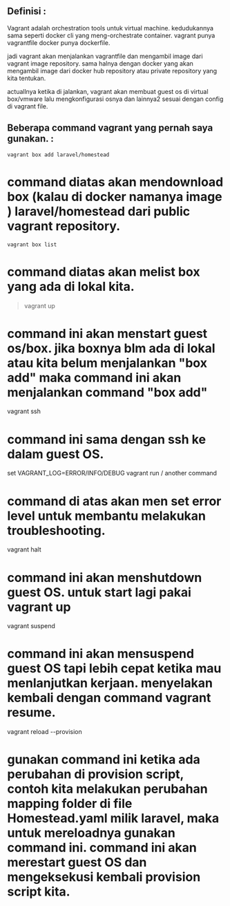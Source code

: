 Definisi : 
--------------------------------------------

Vagrant adalah orchestration tools untuk virtual machine. kedudukannya sama seperti docker cli yang meng-orchestrate container. vagrant punya vagrantfile docker punya dockerfile.

jadi vagrant akan menjalankan vagrantfile dan mengambil image dari vagrant image repository. sama halnya dengan docker yang akan mengambil image dari docker hub repository atau private repository yang kita tentukan.

actuallnya ketika di jalankan, vagrant akan membuat guest os di virtual box/vmware lalu mengkonfigurasi osnya dan lainnya2 sesuai dengan config di vagrant file.

Beberapa command vagrant yang pernah saya gunakan. : 
--------------------------------------------

`vagrant box add laravel/homestead`
# command diatas akan mendownload box (kalau di docker namanya image ) laravel/homestead dari public vagrant repository.

`vagrant box list`
# command diatas akan melist box yang ada di lokal kita. 

> vagrant up
# command ini akan menstart guest os/box. jika boxnya blm ada di lokal atau kita belum menjalankan "box add" maka command ini akan menjalankan command "box add"

vagrant ssh
# command ini sama dengan ssh ke dalam guest OS.

set VAGRANT_LOG=ERROR/INFO/DEBUG
vagrant run / another command
# command di atas akan men set error level untuk membantu melakukan troubleshooting.

vagrant halt
# command ini akan menshutdown guest OS. untuk start lagi pakai vagrant up

vagrant suspend
# command ini akan mensuspend guest OS tapi lebih cepat ketika mau menlanjutkan kerjaan. menyelakan kembali dengan command vagrant resume.

vagrant reload --provision
# gunakan command ini ketika ada perubahan di provision script, contoh kita melakukan perubahan mapping folder di file Homestead.yaml milik laravel, maka untuk mereloadnya gunakan command ini. command ini akan merestart guest OS dan mengeksekusi kembali provision script kita.